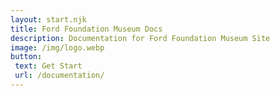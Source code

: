 ```yaml
---
layout: start.njk
title: Ford Foundation Museum Docs
description: Documentation for Ford Foundation Museum Site
image: /img/logo.webp
button:
 text: Get Start
 url: /documentation/
---
```


